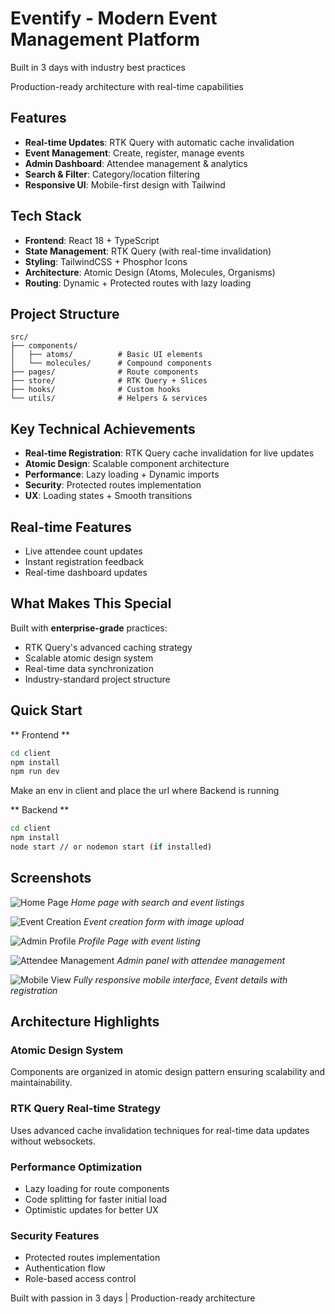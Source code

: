 # Eventify - Modern Event Management Platform

Built in 3 days with industry best practices

Production-ready architecture with real-time capabilities

## Features

- **Real-time Updates**: RTK Query with automatic cache invalidation
- **Event Management**: Create, register, manage events
- **Admin Dashboard**: Attendee management & analytics
- **Search & Filter**: Category/location filtering
- **Responsive UI**: Mobile-first design with Tailwind

## Tech Stack

- **Frontend**: React 18 + TypeScript
- **State Management**: RTK Query (with real-time invalidation)
- **Styling**: TailwindCSS + Phosphor Icons
- **Architecture**: Atomic Design (Atoms, Molecules, Organisms)
- **Routing**: Dynamic + Protected routes with lazy loading

## Project Structure

```
src/
├── components/
│   ├── atoms/          # Basic UI elements
│   └── molecules/      # Compound components
├── pages/              # Route components
├── store/              # RTK Query + Slices
├── hooks/              # Custom hooks
└── utils/              # Helpers & services
```

## Key Technical Achievements

- **Real-time Registration**: RTK Query cache invalidation for live updates
- **Atomic Design**: Scalable component architecture
- **Performance**: Lazy loading + Dynamic imports
- **Security**: Protected routes implementation
- **UX**: Loading states + Smooth transitions

## Real-time Features

- Live attendee count updates
- Instant registration feedback
- Real-time dashboard updates

## What Makes This Special

Built with **enterprise-grade** practices:

- RTK Query's advanced caching strategy
- Scalable atomic design system
- Real-time data synchronization
- Industry-standard project structure

## Quick Start

** Frontend **

```bash
cd client
npm install
npm run dev
```

Make an env in client and place the url where Backend is running

** Backend **

```bash
cd client
npm install
node start // or nodemon start (if installed)
```

## Screenshots

![Home Page](screenshots/home.png)
_Home page with search and event listings_

![Event Creation](screenshots/create-event.png)
_Event creation form with image upload_

![Admin Profile](screenshots/admin-dashboard.png)
_Profile Page with event listing_

![Attendee Management](screenshots/attendeeManagement.png)
_Admin panel with attendee management_

![Mobile View](screenshots/mobile.png)
_Fully responsive mobile interface, Event details with registration_

## Architecture Highlights

### Atomic Design System

Components are organized in atomic design pattern ensuring scalability and maintainability.

### RTK Query Real-time Strategy

Uses advanced cache invalidation techniques for real-time data updates without websockets.

### Performance Optimization

- Lazy loading for route components
- Code splitting for faster initial load
- Optimistic updates for better UX

### Security Features

- Protected routes implementation
- Authentication flow
- Role-based access control

Built with passion in 3 days | Production-ready architecture
